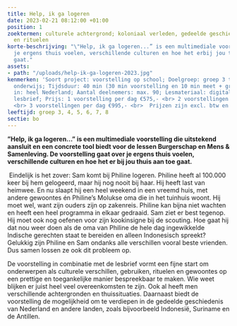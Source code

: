 ```yaml
---
title: Help, ik ga logeren
date: 2023-02-21 08:12:00 +01:00
position: 1
zoektermen: culturele achtergrond; koloniaal verleden, gedeelde geschiedenis, gebruiken
  en rituelen
korte-beschrijving: "\"Help, ik ga logeren...” is een multimediale voorstelling over
  je ergens thuis voelen, verschillende culturen en hoe het erbij jou thuis aan toe
  gaat."
assets:
- path: "/uploads/help-ik-ga-logeren-2023.jpg"
kenmerken: 'Soort project: voorstelling op school; Doelgroep: groep 3 t/m 8 ook speciaal
  onderwijs; Tijdsduur: 40 min (30 min voorstelling en 10 min meet + greet); Aangeboden
  in: heel Nederland; Aantal deelnemers: max. 90; Lesmateriaal: digitale interactieve
  lesbrief; Prijs: 1 voorstelling per dag €575,- <br> 2 voorstellingen per dag €835,-
  <br> 3 voorstellingen per dag €995,- <br>  Prijzen zijn excl. btw en incl. reiskosten; '
leeftijd: groep 3, 4, 5, 6, 7, 8
sectie: bo
---
```


**”Help, ik ga logeren…” is een multimediale voorstelling die uitstekend aansluit en een concrete tool biedt voor de lessen Burgerschap en Mens & Samenleving. De voorstelling gaat over je ergens thuis voelen, verschillende culturen en hoe het er bij jou thuis aan toe gaat.**

 Eindelijk is het zover: Sam komt bij Philine logeren. Philine heeft al 100.000 keer bij hem gelogeerd, maar hij nog nooit bij haar. Hij heeft last van heimwee. En nu slaapt hij een heel weekend in een vreemd huis, met andere gewoontes én Philine’s Molukse oma die in het tuinhuis woont. Hij moet wel, want zijn ouders zijn op zakenreis. Philine kan bijna niet wachten en heeft een heel programma in elkaar gedraaid. Sam ziet er best tegenop. Hij moet ook nog oefenen voor zijn kookinsigne bij de scouting. Hoe gaat hij dat nou weer doen als de oma van Philine de hele dag ingewikkelde Indische gerechten staat te bereiden en alleen Indonesisch spreekt? Gelukkig zijn Philine en Sam ondanks alle verschillen vooral beste vrienden. Dus samen lossen ze ook dit probleem op.

De voorstelling in combinatie met de lesbrief vormt een fijne start om onderwerpen als culturele verschillen, gebruiken, rituelen en gewoontes op een prettige en toegankelijke manier bespreekbaar te maken. Wie weet blijken er juist heel veel overeenkomsten te zijn. Ook al heeft men verschillende achtergronden en thuissituaties. Daarnaast biedt de voorstelling de mogelijkheid om te verdiepen in de gedeelde geschiedenis van Nederland en andere landen, zoals bijvoorbeeld Indonesië, Suriname en de Antillen. 